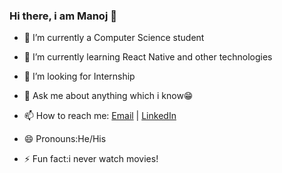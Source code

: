 ### Hi there, i am Manoj 👋



- 🔭 I’m currently a Computer Science student
- 🌱 I’m currently learning React Native and other technologies 

- 🤔 I’m looking for Internship
- 💬 Ask me about anything which i know😁
- 📫 How to reach me: [Email](monojb83@gmail.com) | [LinkedIn](https://www.linkedin.com/in/manoj-b-bb9510191/) 
- 😄 Pronouns:He/His
- ⚡ Fun fact:i never watch movies!


